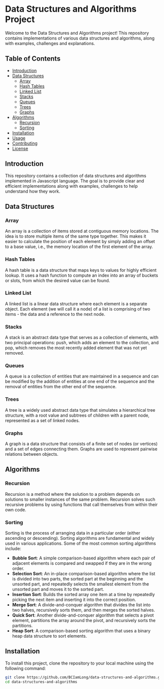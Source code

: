 # Data Structures and Algorithms Project

Welcome to the Data Structures and Algorithms project! This repository contains implementations of various data structures and algorithms, along with examples, challenges and explanations.

## Table of Contents

- [Introduction](#introduction)
- [Data Structures](#data-structures)
  - [Array](#array)
  - [Hash Tables](#hash-tables)
  - [Linked List](#linked-list)
  - [Stacks](#stacks)
  - [Queues](#queues)
  - [Trees](#trees)
  - [Graphs](#graphs)
- [Algorithms](#algorithms)
  - [Recursion](#recursion)
  - [Sorting](#sorting)
- [Installation](#installation)
- [Usage](#usage)
- [Contributing](#contributing)
- [License](#license)

## Introduction

This repository contains a collection of data structures and algorithms implemented in Javascript language. The goal is to provide clear and efficient implementations along with examples, challenges to help understand how they work.

## Data Structures

### Array

An array is a collection of items stored at contiguous memory locations. The idea is to store multiple items of the same type together. This makes it easier to calculate the position of each element by simply adding an offset to a base value, i.e., the memory location of the first element of the array.

### Hash Tables

A hash table is a data structure that maps keys to values for highly efficient lookup. It uses a hash function to compute an index into an array of buckets or slots, from which the desired value can be found.

### Linked List

A linked list is a linear data structure where each element is a separate object. Each element (we will call it a node) of a list is comprising of two items - the data and a reference to the next node.

### Stacks

A stack is an abstract data type that serves as a collection of elements, with two principal operations: push, which adds an element to the collection, and pop, which removes the most recently added element that was not yet removed.

### Queues

A queue is a collection of entities that are maintained in a sequence and can be modified by the addition of entities at one end of the sequence and the removal of entities from the other end of the sequence.

### Trees

A tree is a widely used abstract data type that simulates a hierarchical tree structure, with a root value and subtrees of children with a parent node, represented as a set of linked nodes.

### Graphs

A graph is a data structure that consists of a finite set of nodes (or vertices) and a set of edges connecting them. Graphs are used to represent pairwise relations between objects.

## Algorithms

### Recursion

Recursion is a method where the solution to a problem depends on solutions to smaller instances of the same problem. Recursion solves such recursive problems by using functions that call themselves from within their own code.

### Sorting

Sorting is the process of arranging data in a particular order (either ascending or descending). Sorting algorithms are fundamental and widely used in various applications. Some of the most common sorting algorithms include:

- **Bubble Sort**: A simple comparison-based algorithm where each pair of adjacent elements is compared and swapped if they are in the wrong order.
- **Selection Sort**: An in-place comparison-based algorithm where the list is divided into two parts, the sorted part at the beginning and the unsorted part, and repeatedly selects the smallest element from the unsorted part and moves it to the sorted part.
- **Insertion Sort**: Builds the sorted array one item at a time by repeatedly picking the next item and inserting it into the correct position.
- **Merge Sort**: A divide-and-conquer algorithm that divides the list into two halves, recursively sorts them, and then merges the sorted halves.
- **Quick Sort**: Another divide-and-conquer algorithm that selects a pivot element, partitions the array around the pivot, and recursively sorts the partitions.
- **Heap Sort**: A comparison-based sorting algorithm that uses a binary heap data structure to sort elements.


## Installation

To install this project, clone the repository to your local machine using the following command:

```bash
git clone https://github.com/BCIamLong/data-structures-and-algorithms.git
cd data-structures-and-algorithms

```
